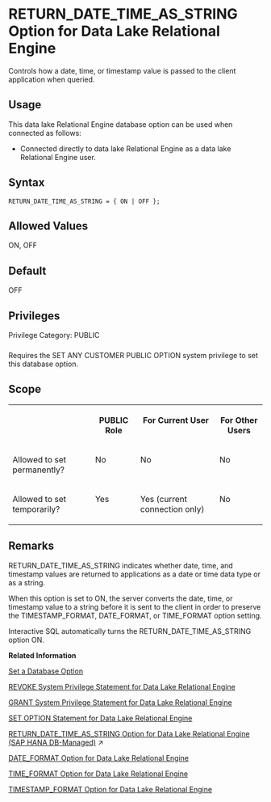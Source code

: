 <!-- loioa652ffd684f2101583dcef31685601cf -->

# RETURN\_DATE\_TIME\_AS\_STRING Option for Data Lake Relational Engine

Controls how a date, time, or timestamp value is passed to the client application when queried.



<a name="loioa652ffd684f2101583dcef31685601cf__section_fq2_gpq_znb"/>

## Usage

This data lake Relational Engine database option can be used when connected as follows:

-   Connected directly to data lake Relational Engine as a data lake Relational Engine user.



<a name="loioa652ffd684f2101583dcef31685601cf__return_date_time_syntax1"/>

## Syntax

```
RETURN_DATE_TIME_AS_STRING = { ON | OFF };
```



<a name="loioa652ffd684f2101583dcef31685601cf__return_date_time_values1"/>

## Allowed Values

ON, OFF



<a name="loioa652ffd684f2101583dcef31685601cf__return_date_time_default1"/>

## Default

OFF



<a name="loioa652ffd684f2101583dcef31685601cf__return_date_time_priv1"/>

## Privileges

Privilege Category: PUBLIC



### 

Requires the SET ANY CUSTOMER PUBLIC OPTION system privilege to set this database option.



<a name="loioa652ffd684f2101583dcef31685601cf__return_date_time_scope1"/>

## Scope


<table>
<tr>
<th valign="top">

 

</th>
<th valign="top">

PUBLIC Role

</th>
<th valign="top">

For Current User

</th>
<th valign="top">

For Other Users

</th>
</tr>
<tr>
<td valign="top">

Allowed to set permanently?

</td>
<td valign="top">

No

</td>
<td valign="top">

No

</td>
<td valign="top">

No

</td>
</tr>
<tr>
<td valign="top">

Allowed to set temporarily?

</td>
<td valign="top">

Yes

</td>
<td valign="top">

Yes \(current connection only\)

</td>
<td valign="top">

No

</td>
</tr>
</table>



<a name="loioa652ffd684f2101583dcef31685601cf__return_date_time_remarks1"/>

## Remarks

RETURN\_DATE\_TIME\_AS\_STRING indicates whether date, time, and timestamp values are returned to applications as a date or time data type or as a string.

When this option is set to ON, the server converts the date, time, or timestamp value to a string before it is sent to the client in order to preserve the TIMESTAMP\_FORMAT, DATE\_FORMAT, or TIME\_FORMAT option setting.

Interactive SQL automatically turns the RETURN\_DATE\_TIME\_AS\_STRING option ON.

**Related Information**  


[Set a Database Option](set-a-database-option-0dcb893.md "You set options with the SET OPTION statement.")

[REVOKE System Privilege Statement for Data Lake Relational Engine](../080-sql-statements/revoke-system-privilege-statement-for-data-lake-relational-engine-a3eadda.md "Removes specific system privileges from specific users and the right to administer the privilege.")

[GRANT System Privilege Statement for Data Lake Relational Engine](../080-sql-statements/grant-system-privilege-statement-for-data-lake-relational-engine-a3dfcb0.md "Grants specific system privileges to users or roles, with or without administrative rights.")

[SET OPTION Statement for Data Lake Relational Engine](../080-sql-statements/set-option-statement-for-data-lake-relational-engine-a625da7.md "Changes options that affect the behavior of the database and its compatibility with Transact-SQL. Setting the value of an option can change the behavior for all users or an individual user, in either a temporary or permanent scope.")

[RETURN_DATE_TIME_AS_STRING Option for Data Lake Relational Engine (SAP HANA DB-Managed)](https://help.sap.com/viewer/a898e08b84f21015969fa437e89860c8/2023_4_QRC/en-US/77c385f40ad1417d8f1ea8ca653456e9.html "Controls how a date, time, or timestamp value is passed to the client application when queried.") :arrow_upper_right:

[DATE\_FORMAT Option for Data Lake Relational Engine](date-format-option-for-data-lake-relational-engine-a632563.md "Sets the format used for dates retrieved from the database.")

[TIME\_FORMAT Option for Data Lake Relational Engine](time-format-option-for-data-lake-relational-engine-a664098.md "Sets the format used for times retrieved from the database.")

[TIMESTAMP\_FORMAT Option for Data Lake Relational Engine](timestamp-format-option-for-data-lake-relational-engine-a664875.md "Sets the format used for timestamps retrieved from the database.")

